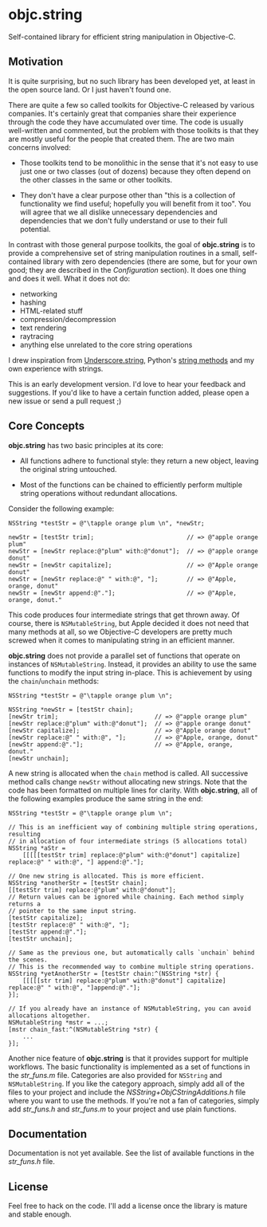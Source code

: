 objc.string
===========

Self-contained library for efficient string manipulation in Objective-C.

## Motivation ##

It is quite surprising, but no such library has been developed yet, at least in the open source land. Or I just haven't found one.

There are quite a few so called toolkits for Objective-C released by various companies. It's certainly great that companies share their experience through the code they have accumulated over time. The code is usually well-written and commented, but the problem with those toolkits is that they are mostly useful for the people that created them. The are two main concerns involved:

* Those toolkits tend to be monolithic in the sense that it's not easy to use just one or two classes (out of dozens) because they often depend on the other classes in the same or other toolkits.

* They don't have a clear purpose other than "this is a collection of functionality we find useful; hopefully you will benefit from it too". You will agree that we all dislike unnecessary dependencies and dependencies that we don't fully understand or use to their full potential.

In contrast with those general purpose toolkits, the goal of **objc.string** is to provide a comprehensive set of string manipulation routines in a small, self-contained library with zero dependencies (there are some, but for your own good; they are described in the _Configuration_ section). It does one thing and does it well. What it does not do:

* networking
* hashing
* HTML-related stuff
* compression/decompression
* text rendering
* raytracing
* anything else unrelated to the core string operations

I drew inspiration from [Underscore.string][1], Python's [string methods][2] and my own experience with strings.

This is an early development version. I'd love to hear your feedback and suggestions. If you'd like to have a certain function added, please open a new issue or send a pull request ;)

  [1]: https://github.com/epeli/underscore.string
  [2]: http://docs.python.org/library/stdtypes.html#string-methods


## Core Concepts ##

**objc.string** has two basic principles at its core:

* All functions adhere to functional style: they return a new object, leaving the original string untouched.

* Most of the functions can be chained to efficiently perform multiple string operations without redundant allocations.

Consider the following example:

```objc
NSString *testStr = @"\tapple orange plum \n", *newStr;

newStr = [testStr trim];                          // => @"apple orange plum"
newStr = [newStr replace:@"plum" with:@"donut"];  // => @"apple orange donut"
newStr = [newStr capitalize];                     // => @"Apple orange donut"
newStr = [newStr replace:@" " with:@", "];        // => @"Apple, orange, donut"
newStr = [newStr append:@"."];                    // => @"Apple, orange, donut."
```

This code produces four intermediate strings that get thrown away. Of course, there is `NSMutableString`, but Apple decided it does not need that many methods at all, so we Objective-C developers are pretty much screwed when it comes to manipulating string in an efficient manner.

**objc.string** does not provide a parallel set of functions that operate on instances of `NSMutableString`. Instead, it provides an ability to use the same functions to modify the input string in-place. This is achievement by using the `chain`/`unchain` methods:

```objc
NSString *testStr = @"\tapple orange plum \n";

NSString *newStr = [testStr chain];
[newStr trim];                           // => @"apple orange plum"
[newStr replace:@"plum" with:@"donut"];  // => @"apple orange donut"
[newStr capitalize];                     // => @"Apple orange donut"
[newStr replace:@" " with:@", "];        // => @"Apple, orange, donut"
[newStr append:@"."];                    // => @"Apple, orange, donut."
[newStr unchain];
```

A new string is allocated when the `chain` method is called. All successive method calls change `newStr` without allocating new strings. Note that the code has been formatted on multiple lines for clarity. With **objc.string**, all of the following examples produce the same string in the end:

```objc
NSString *testStr = @"\tapple orange plum \n";

// This is an inefficient way of combining multiple string operations, resulting
// in allocation of four intermediate strings (5 allocations total)
NSString *aStr =
    [[[[[testStr trim] replace:@"plum" with:@"donut"] capitalize] replace:@" " with:@", "] append:@"."];

// One new string is allocated. This is more efficient.
NSString *anotherStr = [testStr chain];
[[testStr trim] replace:@"plum" with:@"donut"];
// Return values can be ignored while chaining. Each method simply returns a
// pointer to the same input string.
[testStr capitalize];
[testStr replace:@" " with:@", "];
[testStr append:@"."];
[testStr unchain];

// Same as the previous one, but automatically calls `unchain` behind the scenes.
// This is the recommended way to combine multiple string operations.
NSString *yetAnotherStr = [testStr chain:^(NSString *str) {
    [[[[[str trim] replace:@"plum" with:@"donut"] capitalize] replace:@" " with:@", "]append:@"."];
}];

// If you already have an instance of NSMutableString, you can avoid allocations altogether.
NSMutableString *mstr = ...;
[mstr chain_fast:^(NSMutableString *str) {
    ...
}];
```

Another nice feature of **objc.string** is that it provides support for multiple workflows. The basic functionality is implemented as a set of functions in the _str_funs.m_ file. Categories are also provided for `NSString` and `NSMutableString`. If you like the category approach, simply add all of the files to your project and include the _NSString+ObjCStringAdditions.h_ file where you want to use the methods. If you're not a fan of categories, simply add _str_funs.h_ and _str_funs.m_ to your project and use plain functions.

## Documentation ##

Documentation is not yet available. See the list of available functions in the _str_funs.h_ file.

## License ##

Feel free to hack on the code. I'll add a license once the library is mature and stable enough.
